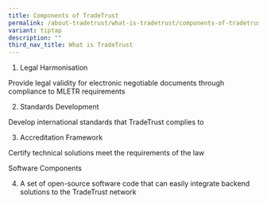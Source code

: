 ```yaml
---
title: Components of TradeTrust
permalink: /about-tradetrust/what-is-tradetrust/components-of-tradetrust/
variant: tiptap
description: ""
third_nav_title: What is TradeTrust
---
```

<p></p><ol data-tight="true" class="tight"><li><p>Legal Harmonisation</p></li></ol><p>Provide legal validity for electronic negotiable documents through compliance to MLETR requirements</p><ol start="2" data-tight="true" class="tight"><li><p>Standards Development</p></li></ol><p>Develop international standards that TradeTrust complies to</p><ol start="3" data-tight="true" class="tight"><li><p>Accreditation Framework</p></li></ol><p>Certify technical solutions meet the requirements of the law</p><p>Software Components</p><ol start="4" data-tight="true" class="tight"><li><p>A set of open-source software code that can easily integrate backend solutions to the TradeTrust network</p></li></ol><p></p>